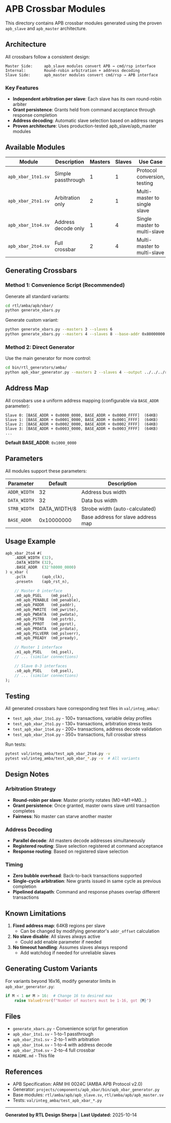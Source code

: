 # APB Crossbar Modules

This directory contains APB crossbar modules generated using the proven `apb_slave` and `apb_master` architecture.

## Architecture

All crossbars follow a consistent design:

```
Master Side:     apb_slave modules convert APB → cmd/rsp interface
Internal:        Round-robin arbitration + address decoding
Slave Side:      apb_master modules convert cmd/rsp → APB interface
```

### Key Features

- **Independent arbitration per slave**: Each slave has its own round-robin arbiter
- **Grant persistence**: Grants held from command acceptance through response completion
- **Address decoding**: Automatic slave selection based on address ranges
- **Proven architecture**: Uses production-tested apb_slave/apb_master modules

## Available Modules

| Module | Description | Masters | Slaves | Use Case |
|--------|-------------|---------|--------|----------|
| `apb_xbar_1to1.sv` | Simple passthrough | 1 | 1 | Protocol conversion, testing |
| `apb_xbar_2to1.sv` | Arbitration only | 2 | 1 | Multi-master to single slave |
| `apb_xbar_1to4.sv` | Address decode only | 1 | 4 | Single master to multi-slave |
| `apb_xbar_2to4.sv` | Full crossbar | 2 | 4 | Multi-master to multi-slave |

## Generating Crossbars

### Method 1: Convenience Script (Recommended)

Generate all standard variants:
```bash
cd rtl/amba/apb/xbar/
python generate_xbars.py
```

Generate custom variant:
```bash
python generate_xbars.py --masters 3 --slaves 6
python generate_xbars.py --masters 4 --slaves 8 --base-addr 0x80000000
```

### Method 2: Direct Generator

Use the main generator for more control:
```bash
cd bin/rtl_generators/amba/
python apb_xbar_generator.py --masters 2 --slaves 4 --output ../../../rtl/amba/apb/xbar/apb_xbar_2to4.sv
```

## Address Map

All crossbars use a uniform address mapping (configurable via `BASE_ADDR` parameter):

```
Slave 0: [BASE_ADDR + 0x0000_0000, BASE_ADDR + 0x0000_FFFF]  (64KB)
Slave 1: [BASE_ADDR + 0x0001_0000, BASE_ADDR + 0x0001_FFFF]  (64KB)
Slave 2: [BASE_ADDR + 0x0002_0000, BASE_ADDR + 0x0002_FFFF]  (64KB)
Slave 3: [BASE_ADDR + 0x0003_0000, BASE_ADDR + 0x0003_FFFF]  (64KB)
...
```

**Default BASE_ADDR**: `0x1000_0000`

## Parameters

All modules support these parameters:

| Parameter | Default | Description |
|-----------|---------|-------------|
| `ADDR_WIDTH` | 32 | Address bus width |
| `DATA_WIDTH` | 32 | Data bus width |
| `STRB_WIDTH` | DATA_WIDTH/8 | Strobe width (auto-calculated) |
| `BASE_ADDR` | 0x10000000 | Base address for slave address map |

## Usage Example

```systemverilog
apb_xbar_2to4 #(
    .ADDR_WIDTH (32),
    .DATA_WIDTH (32),
    .BASE_ADDR  (32'h8000_0000)
) u_xbar (
    .pclk       (apb_clk),
    .presetn    (apb_rst_n),

    // Master 0 interface
    .m0_apb_PSEL    (m0_psel),
    .m0_apb_PENABLE (m0_penable),
    .m0_apb_PADDR   (m0_paddr),
    .m0_apb_PWRITE  (m0_pwrite),
    .m0_apb_PWDATA  (m0_pwdata),
    .m0_apb_PSTRB   (m0_pstrb),
    .m0_apb_PPROT   (m0_pprot),
    .m0_apb_PRDATA  (m0_prdata),
    .m0_apb_PSLVERR (m0_pslverr),
    .m0_apb_PREADY  (m0_pready),

    // Master 1 interface
    .m1_apb_PSEL    (m1_psel),
    // ... (similar connections)

    // Slave 0-3 interfaces
    .s0_apb_PSEL    (s0_psel),
    // ... (similar connections)
);
```

## Testing

All generated crossbars have corresponding test files in `val/integ_amba/`:

- `test_apb_xbar_1to1.py` - 100+ transactions, variable delay profiles
- `test_apb_xbar_2to1.py` - 130+ transactions, arbitration stress tests
- `test_apb_xbar_1to4.py` - 200+ transactions, address decode validation
- `test_apb_xbar_2to4.py` - 350+ transactions, full crossbar stress

Run tests:
```bash
pytest val/integ_amba/test_apb_xbar_2to4.py -v
pytest val/integ_amba/test_apb_xbar_*.py -v  # All variants
```

## Design Notes

### Arbitration Strategy

- **Round-robin per slave**: Master priority rotates (M0→M1→M0...)
- **Grant persistence**: Once granted, master owns slave until transaction completes
- **Fairness**: No master can starve another master

### Address Decoding

- **Parallel decode**: All masters decode addresses simultaneously
- **Registered routing**: Slave selection registered at command acceptance
- **Response routing**: Based on registered slave selection

### Timing

- **Zero bubble overhead**: Back-to-back transactions supported
- **Single-cycle arbitration**: New grants issued in same cycle as previous completion
- **Pipelined datapath**: Command and response phases overlap different transactions

## Known Limitations

1. **Fixed address map**: 64KB regions per slave
   - Can be changed by modifying generator's `addr_offset` calculation
2. **No slave disable**: All slaves always active
   - Could add enable parameter if needed
3. **No timeout handling**: Assumes slaves always respond
   - Add watchdog if needed for unreliable slaves

## Generating Custom Variants

For variants beyond 16x16, modify generator limits in `apb_xbar_generator.py`:

```python
if M < 1 or M > 16:  # Change 16 to desired max
    raise ValueError(f"Number of masters must be 1-16, got {M}")
```

## Files

- `generate_xbars.py` - Convenience script for generation
- `apb_xbar_1to1.sv` - 1-to-1 passthrough
- `apb_xbar_2to1.sv` - 2-to-1 with arbitration
- `apb_xbar_1to4.sv` - 1-to-4 with address decode
- `apb_xbar_2to4.sv` - 2-to-4 full crossbar
- `README.md` - This file

## References

- APB Specification: ARM IHI 0024C (AMBA APB Protocol v2.0)
- Generator: `projects/components/apb_xbar/bin/apb_xbar_generator.py`
- Base modules: `rtl/amba/apb/apb_slave.sv`, `rtl/amba/apb/apb_master.sv`
- Tests: `val/integ_amba/test_apb_xbar_*.py`

---

**Generated by RTL Design Sherpa** | **Last Updated:** 2025-10-14
